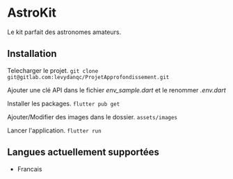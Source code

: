 # AstroKit

Le kit parfait des astronomes amateurs.

## Installation

Telecharger le projet.
`git clone git@gitlab.com:levydanqc/ProjetApprofondissement.git`

Ajouter une clé API dans le fichier *env_sample.dart* et le renommer *.env.dart*

Installer les packages.
`flutter pub get`

Ajouter/Modifier des images dans le dossier.
`assets/images`

Lancer l'application.
`flutter run`

## Langues actuellement supportées

- Francais
